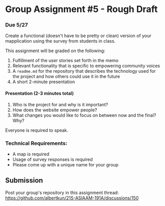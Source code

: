 # Group Assignment #5 - Rough Draft
### Due 5/27
Create a functional (doesn't have to be pretty or clean) version of your mapplication using the survey from students in class. 

This assignment will be graded on the following:
1. Fulfillment of the user stories set forth in the memo
2. Relevant functionality that is specific to empowering community voices
3. A `readme.md` for the repository that describes the technology used for the project and how others could use it in the future
4. A short 2-minute presentation

#### Presentation (2-3 minutes total)
   1. Who is the project for and why is it important?
   2. How does the website empower people?
   3. What changes you would like to focus on between now and the final? Why?
   
   Everyone is required to speak.

### Technical Requirements:
   - A map is required
   - Usage of survey responses is required
   - Please come up with a unique name for your group

## Submission
Post your group's repository in this assignment thread:
https://github.com/albertkun/21S-ASIAAM-191A/discussions/150
